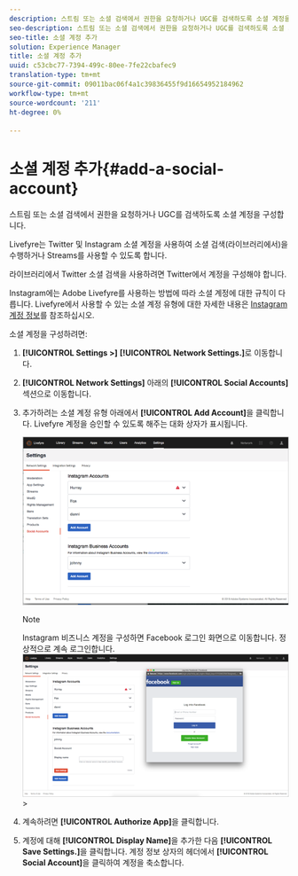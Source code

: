 ```yaml
---
description: 스트림 또는 소셜 검색에서 권한을 요청하거나 UGC를 검색하도록 소셜 계정을 구성합니다.
seo-description: 스트림 또는 소셜 검색에서 권한을 요청하거나 UGC를 검색하도록 소셜 계정을 구성합니다.
seo-title: 소셜 계정 추가
solution: Experience Manager
title: 소셜 계정 추가
uuid: c53cbc77-7394-499c-80ee-7fe22cbafec9
translation-type: tm+mt
source-git-commit: 09011bac06f4a1c39836455f9d16654952184962
workflow-type: tm+mt
source-wordcount: '211'
ht-degree: 0%

---
```



# 소셜 계정 추가{#add-a-social-account}

스트림 또는 소셜 검색에서 권한을 요청하거나 UGC를 검색하도록 소셜 계정을 구성합니다.

Livefyre는 Twitter 및 Instagram 소셜 계정을 사용하여 소셜 검색(라이브러리에서)을 수행하거나 Streams를 사용할 수 있도록 합니다.

라이브러리에서 Twitter 소셜 검색을 사용하려면 Twitter에서 계정을 구성해야 합니다.

Instagram에는 Adobe Livefyre를 사용하는 방법에 따라 소셜 계정에 대한 규칙이 다릅니다. Livefyre에서 사용할 수 있는 소셜 계정 유형에 대한 자세한 내용은 [Instagram 계정 정보](/help/using/c-users-creating-accounts-with-studio-access/t-configure-social-accout-instagram/c-about-instagram-accounts.md#c_about_instagram_accounts)를 참조하십시오.

소셜 계정을 구성하려면:

1. **[!UICONTROL Settings >]** **[!UICONTROL Network Settings.]**&#x200B;로 이동합니다.
1. **[!UICONTROL Network Settings]** 아래의 **[!UICONTROL Social Accounts]** 섹션으로 이동합니다.
1. 추가하려는 소셜 계정 유형 아래에서 **[!UICONTROL Add Account]**&#x200B;을 클릭합니다. Livefyre 계정을 승인할 수 있도록 해주는 대화 상자가 표시됩니다.

   ![](assets/i_settings_social_insta.png)

   >[!NOTE]
   >
   >Instagram 비즈니스 계정을 구성하면 Facebook 로그인 화면으로 이동합니다. 정상적으로 계속 로그인합니다. ![](assets/i_insta_biz_facebook_dialog.png)   >

1. 계속하려면 **[!UICONTROL Authorize App]**&#x200B;을 클릭합니다.
1. 계정에 대해 **[!UICONTROL Display Name]**&#x200B;을 추가한 다음 **[!UICONTROL Save Settings.]**&#x200B;을 클릭합니다. 계정 정보 상자의 헤더에서 **[!UICONTROL Social Account]**&#x200B;을 클릭하여 계정을 축소합니다.
